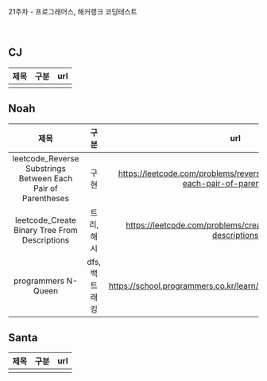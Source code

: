 21주차 - 프로그래머스, 해커랭크 코딩테스트

</br>

## CJ

|제목|구분|url|
|:------:|:---:|:---:|
||||

## Noah

| 제목 | 구분 | url |
|:------:|:---:|:---:|
|leetcode_Reverse Substrings Between Each Pair of Parentheses|구현|https://leetcode.com/problems/reverse-substrings-between-each-pair-of-parentheses/|
|leetcode_Create Binary Tree From Descriptions|트리, 해시|https://leetcode.com/problems/create-binary-tree-from-descriptions|
|programmers N-Queen|dfs, 백트래킹|https://school.programmers.co.kr/learn/courses/30/lessons/12952|

## Santa

|제목|구분|url|
|:------:|:---:|:---:|
||||